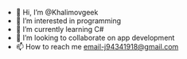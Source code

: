 - 👋 Hi, I’m @Khalimovgeek
- 👀 I’m interested in programming 
- 🌱 I’m currently learning C#
- 💞️ I’m looking to collaborate on app development 
- 📫 How to reach me email-j94341918@gmail.com 

<!---
Khalimovgeek/Khalimovgeek is a ✨ special ✨ repository because its `README.md` (this file) appears on your GitHub profile.
You can click the Preview link to take a look at your changes.
--->
